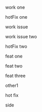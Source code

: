 work one

hotFix one

work issue

work issue two

hotFix two

feat one

feat two

feat three

other1

hot fix

side
